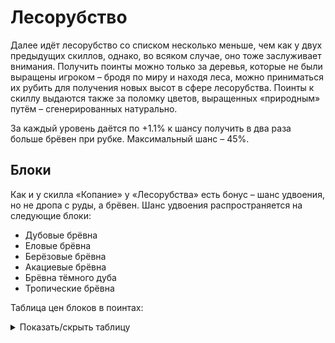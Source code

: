 # Лесорубство

Далее идёт лесорубство со списком несколько меньше, чем как у двух предыдущих скиллов, однако, во всяком случае, оно тоже заслуживает внимания. Получить поинты можно только за деревья, которые не были выращены игроком – бродя по миру и находя леса, можно приниматься их рубить для получения новых высот в сфере лесорубства. Поинты к скиллу выдаются также за поломку цветов, выращенных «природным» путём – сгенерированных натурально.

За каждый уровень даётся по +1.1% к шансу получить в два раза больше брёвен при рубке. Максимальный шанс – 45%.

## Блоки

Как и у скилла «Копание» у «Лесорубства» есть бонус – шанс удвоения, но не дропа с руды, а брёвен. Шанс удвоения распространяется на следующие блоки:

- Дубовые брёвна
- Еловые брёвна
- Берёзовые брёвна
- Акациевые брёвна
- Брёвна тёмного дуба
- Тропические брёвна

Таблица цен блоков в поинтах:

<details>
  <summary>Показать/скрыть таблицу</summary>
  <div>
    <table>
      <thead>
        <tr>
          <th>Блок</th>
          <th>Цена в поинтах</th>
        </tr>
      </thead>
      <tbody>
        <tr>
          <th title="мёртвый куст, подсолнух, сирень, ландыш, лук-батун, мак, синяя орхидея, красный тюльпан, оранжевый тюльпан, белый тюльпан, хаустония серая, розовый тюльпан, ромашка, розовый куст, одуванчик, синий василёк, пион">Цветы</th>
          <th>2</th>
        </tr>
        <tr>
          <th title="тропические, берёзовые, еловые, дубовые, акация, тёмный дуб, мангровые; искажённые, багровые">Листья (и гифы в Незере)</th>
          <th>3</th>
        </tr>
        <tr>
          <th>Бамбук и <span title="блок красного гриба, блок коричневого гриба, стебель гриба">блоки грибов</span></th>
          <th>4</th>
        </tr>
        <tr>
          <th title="тропическое, берёзовое, еловое, дубовое, акация, тёмный дуб, мангровое; искажённый, багровый">Бревна (и стебли в Незере)</th>
          <th>8</th>
        </tr>
      </tbody>
    </table>
  </div>
</details>
